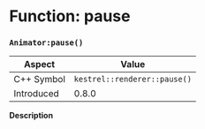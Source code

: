 
# Function: pause
### `Animator:pause()`

| Aspect | Value |
| --- | --- |
| C++ Symbol | `kestrel::renderer::pause()` |
| Introduced | 0.8.0 |

**Description**


